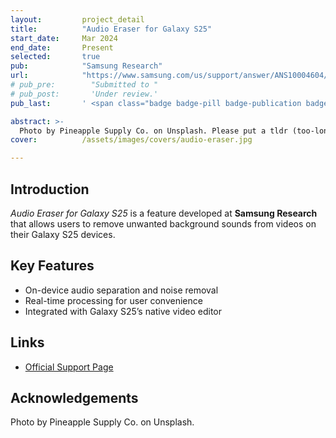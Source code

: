 ```yaml
---
layout:         project_detail
title:          "Audio Eraser for Galaxy S25"
start_date:     Mar 2024
end_date:       Present
selected:       true
pub:            "Samsung Research"
url:            "https://www.samsung.com/us/support/answer/ANS10004604/"
# pub_pre:        "Submitted to "
# pub_post:       'Under review.'
pub_last:       ' <span class="badge badge-pill badge-publication badge-success">Commercialized</span>'

abstract: >-
  Photo by Pineapple Supply Co. on Unsplash. Please put a tldr (too-long-didnt-read, 1~2 sentences) of your publication here. It is not recommended to put the actual abstract here because it is usually too long to fit in. $\LaTeX$ is supported. $a=b+c$.
cover:          /assets/images/covers/audio-eraser.jpg

---
```


## Introduction

_Audio Eraser for Galaxy S25_ is a feature developed at **Samsung Research** that allows users to remove unwanted background sounds from videos on their Galaxy S25 devices.

## Key Features

- On-device audio separation and noise removal
- Real-time processing for user convenience
- Integrated with Galaxy S25’s native video editor

## Links

- [Official Support Page](https://www.samsung.com/us/support/answer/ANS10004604/)

## Acknowledgements

Photo by Pineapple Supply Co. on Unsplash.
